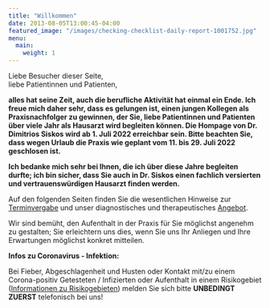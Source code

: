 ```yaml
---
title: "Willkommen"
date: 2013-08-05T13:00:45-04:00
featured_image: "/images/checking-checklist-daily-report-1001752.jpg"
menu:
  main:
    weight: 1
---
```


Liebe Besucher dieser Seite,<br />liebe Patientinnen und Patienten,

__alles hat seine Zeit, auch die berufliche Aktivität hat einmal ein Ende. Ich freue mich daher sehr, dass es gelungen ist, einen jungen Kollegen als Praxisnachfolger zu gewinnen, der Sie, liebe Patientinnen und Patienten über viele Jahr als Hausarzt wird begleiten können. Die Hompage von Dr. Dimitrios Siskos wird ab 1. Juli 2022 erreichbar sein. Bitte beachten Sie, dass wegen Urlaub die Praxis wie geplant vom 11. bis 29. Juli 2022 geschlosen ist.__

__Ich bedanke mich sehr bei Ihnen, die ich über diese Jahre begleiten durfte; ich bin sicher, dass Sie auch in Dr. Siskos einen fachlich versierten und vertrauenswürdigen Hausarzt finden werden.__  


Auf den folgenden Seiten finden Sie die wesentlichen Hinweise zur [Terminvergabe](./kontakt) und unser diagnostisches und therapeutisches [Angebot](./leistungen).

Wir sind bemüht, den Aufenthalt in der Praxis für Sie möglichst angenehm zu gestalten; Sie erleichtern uns dies, wenn Sie uns Ihr Anliegen und Ihre Erwartungen möglichst konkret mitteilen.

__Infos zu Coronavirus - Infektion:__ 

Bei Fieber, Abgeschlagenheit und Husten oder Kontakt mit/zu einem Corona-positiv Getesteten / Infizierten oder
Aufenthalt in einem Risikogebiet ([Informationen zu Risikogebieten](https://www.rki.de/DE/Content/InfAZ/N/Neuartiges_Coronavirus/Risikogebiete.html))
melden Sie sich bitte __UNBEDINGT ZUERST__ telefonisch bei uns!

